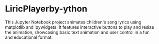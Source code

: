 # LiricPlayerby-ython
This Jupyter Notebook project animates children's song lyrics using matplotlib and ipywidgets. It features interactive buttons to play and resize the animation, showcasing basic text animation and user control in a fun and educational format.
